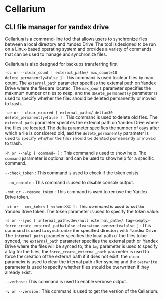 # Cellarium
## CLI file manager for yandex drive

Cellarium is a command-line tool that allows users to synchronize files between a local directory and Yandex Drive. The tool is designed to be run on a Linux-based operating system and provides a variety of commands that can be used to manage and synchronize files.

Cellarium is also designed for backups transferring first.

`-cc or --clear_count [ external_path=/ max_count=10 delete_permanently=false ]` : This command is used to clear files by max count. The `external_path` parameter specifies the external path on Yandex Drive where the files are located. The `max_count` parameter specifies the maximum number of files to keep, and the `delete_permanently` parameter is used to specify whether the files should be deleted permanently or moved to trash.

`-ce or --clear_expired [ external_path=/ delta=30 delete_permanently=false ]` : This command is used to delete old files. The `external_path` parameter specifies the external path on Yandex Drive where the files are located. The delta parameter specifies the number of days after which a file is considered old, and the `delete_permanently` parameter is used to specify whether the files should be deleted permanently or moved to trash.

`-h or --help [ command= ]` : This command is used to show help. The `command` parameter is optional and can be used to show help for a specific command.

`--check_token` : This command is used to check if the token exists.

`--no_console` : This command is used to disable console output.

`-rmt or --remove_token` : This command is used to remove the Yandex Drive token.

`-st or --set_token [ token=XXX ]` : This command is used to set the Yandex Drive token. The token parameter is used to specify the token value.

`-s or --sync [ internal_path=/dev/null external_path=/ tag=<empty> force_create_external_path=false clear=true overwrite=false ]` : This command is used to synchronize the specified directory with Yandex Drive. The `internal_path` parameter specifies the local path of the files to be synced, the `external_path` parameter specifies the external path on Yandex Drive where the files will be synced to, the `tag` parameter is used to specify a tag for the files, the `force_create_external_path` parameter is used to force the creation of the external path if it does not exist, the `clear` parameter is used to clear the internal path after syncing and the `overwrite` parameter is used to specify whether files should be overwritten if they already exist.

`--verbose` : This command is used to enable verbose output.

`-v or --version` : This command is used to get the version of the Cellarium.